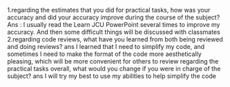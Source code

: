 1.regarding the estimates that you did for practical tasks, how was your accuracy and did your accuracy improve during the course of the subject?
Ans : I usually read the Learn JCU PowerPoint several times to improve my accuracy. And then some difficult things will be discussed with classmates
2.regarding code reviews, what have you learned from both being reviewed and doing reviews?
ans
I learned that I need to simplify my code, and sometimes I need to make the format of the code more aesthetically pleasing, which will be more convenient for others to review
regarding the practical tasks overall, what would you change if you were in charge of the subject?
ans
I will try my best to use my abilities to help simplify the code